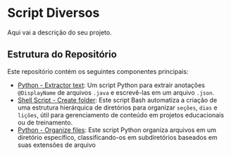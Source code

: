 # Script Diversos

Aqui vai a descrição do seu projeto.

## Estrutura do Repositório

Este repositório contém os seguintes componentes principais:

- [Python - Extractor text](./display_name_extractor.md): Um script Python para extrair anotações `@DisplayName` de arquivos `.java` e escrevê-las em um arquivo `.json`.
- [Shell Script - Create folder](./create-folder.md): Este script Bash automatiza a criação de uma estrutura hierárquica de diretórios para organizar `seções`, `dias` e `lições`, útil para gerenciamento de conteúdo em projetos educacionais ou de treinamento.
- [Python - Organize files](./organize_files.md): Este script Python organiza arquivos em um diretório específico, classificando-os em subdiretórios baseados em suas extensões de arquivo

<!-- Por favor, veja o [README](./sub-README.md) no diretório do script `DisplayNameExtractor` para mais detalhes. -->
